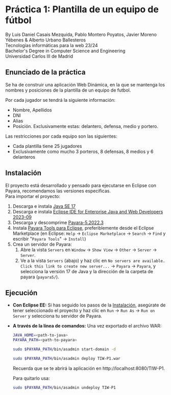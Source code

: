 # Práctica 1: Plantilla de un equipo de fútbol
By Luis Daniel Casais Mezquida, Pablo Montero Poyatos, Javier Moreno Yébenes & Alberto Urbano Ballesteros  
Tecnologías informáticas para la web 23/24  
Bachelor's Degree in Computer Science and Engineering  
Universidad Carlos III de Madrid


## Enunciado de la práctica
Se ha de construir una aplicación Web Dinámica, en la que se mantenga los nombres y posiciones de la plantilla de un equipo de futbol.

Por cada jugador se tendrá la siguiente información:
- Nombre, Apellidos
- DNI
- Alias
- Posición. Exclusivamente estas: delantero, defensa, medio y portero.

Las restricciones por cada equipo son las siguientes:
- Cada plantilla tiene 25 jugadores
- Exclusivamente como mucho 3 porteros, 8 defensas, 8 medios y 6 delanteros



## Instalación

El proyecto está desarrollado y pensado para ejecutarse en Eclipse con Payara, recomendamos las versiones específicas.  
Para importar el proyecto:
1. Descarga e instala [Java SE 17](https://www.oracle.com/java/technologies/javase/jdk17-archive-downloads.html)
2. Descarga e instala [Eclipse IDE for Enterprise Java and Web Developers 2023-09](https://www.eclipse.org/downloads/packages/release/2023-09/r/eclipse-ide-enterprise-java-and-web-developers)
3. Descarga y descomprime [Payara-5.2022.3](
https://nexus.payara.fish/#browse/browse:payara-community:fish%2Fpayara%2Fdistributions%2Fpayara%2F5.2022.3%2Fpayara-5.2022.3.zip)
3. Instala [Payara Tools para Eclipse](https://marketplace.eclipse.org/content/payara-tools), preferiblemente desde el Eclipse Marketplace (en Eclipse: `Help` → `Eclipse Marketplace` → `Search` → `Find` y escribir "`Payara Tools`" → `Install`)
4. Crea un servidor de Payara:
    1. Abre la vista `Servers` en `Window` → `Show View` → `Other` → `Server` → `Server`.
    2. Ve a la vista `Servers` (abajo) y haz clic en `No servers are available. Click this link to create new server...` → `Payara` → `Payara`, y selecciona la versión 17 de Java y la dirección de la carpeta de payara (`payara5/`).


## Ejecución

- **Con Eclipse EE:** Si has seguido los pasos de la [Instalación](#instalación), asegúrate de tener seleccionado el proyecto y haz clic en `Run` → `Run As` → `Run on Server` y selecciona tu servidor de Payara.
- **A través de la línea de comandos:** Una vez exportado el archivo WAR:
    ```bash
    JAVA_HOME=<path-to-java>
    PAYARA_PATH=<path-to-payara>

    sudo $PAYARA_PATH/bin/asadmin start-domain -d

    sudo $PAYARA_PATH/bin/asadmin deploy TIW-P1.war
    ```

    Recuerda que se te abrirá la aplicación en http://localhost:8080/TIW-P1.

    Para quitarlo usa:
    ```bash
    sudo $PAYARA_PATH/bin/asadmin undeploy TIW-P1
    ```
